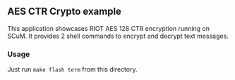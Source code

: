 ## AES CTR Crypto example

This application showcases RIOT AES 128 CTR encryption running on SCuM. It
provides 2 shell commands to encrypt and decrypt text messages.

### Usage

Just run `make flash term` from this directory.
